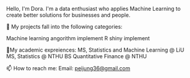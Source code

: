 Hello, I'm Dora.
I'm a data enthusiast who applies Machine Learning to create better solutions for businesses and people.

🌱 My projects fall into the following categories:

Machine learning angorithm implement
R shiny implement

🎒My academic expreiences:
  MS, Statistics and Machine Learning @ LiU
  MS, Statistics @ NTHU
  BS Quantitative Finance @ NTHU

📫 How to reach me:
Email: peijung36@gmail.com

<!---
cutedora0828/cutedora0828 is a ✨ special ✨ repository because its `README.md` (this file) appears on your GitHub profile.
You can click the Preview link to take a look at your changes.
--->
